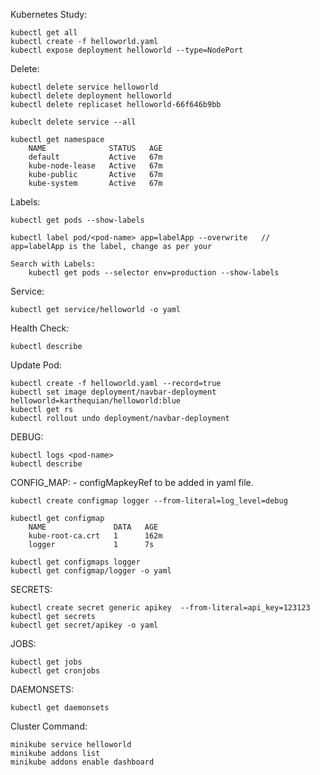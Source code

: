 Kubernetes Study:

	kubectl get all
	kubectl create -f helloworld.yaml
	kubectl expose deployment helloworld --type=NodePort

Delete:

	kubectl delete service helloworld
	kubectl delete deployment helloworld
	kubectl delete replicaset helloworld-66f646b9bb

	kubeclt delete service --all

	kubectl get namespace
		NAME              STATUS   AGE
		default           Active   67m
		kube-node-lease   Active   67m
		kube-public       Active   67m
		kube-system       Active   67m


Labels:

	kubectl get pods --show-labels

	kubectl label pod/<pod-name> app=labelApp --overwrite   // app=labelApp is the label, change as per your

	Search with Labels:
		kubectl get pods --selector env=production --show-labels

Service:

	kubectl get service/helloworld -o yaml

Health Check:

	kubectl describe

Update Pod:

	kubectl create -f helloworld.yaml --record=true
	kubectl set image deployment/navbar-deployment helloworld=karthequian/helloworld:blue
	kubectl get rs
	kubectl rollout undo deployment/navbar-deployment

DEBUG:

	kubectl logs <pod-name>
	kubectl describe

CONFIG_MAP:  - configMapkeyRef to be added in yaml file.

	kubectl create configmap logger --from-literal=log_level=debug

	kubectl get configmap
		NAME               DATA   AGE
		kube-root-ca.crt   1      162m
		logger             1      7s

	kubectl get configmaps logger
	kubectl get configmap/logger -o yaml

SECRETS:

	kubectl create secret generic apikey  --from-literal=api_key=123123
	kubectl get secrets
	kubectl get secret/apikey -o yaml

JOBS:

	kubectl get jobs
	kubectl get cronjobs

DAEMONSETS:

	kubectl get daemonsets

Cluster Command:

	minikube service helloworld
	minikube addons list
	minikube addons enable dashboard
